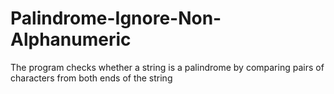 # Palindrome-Ignore-Non-Alphanumeric
The program checks whether a string is a palindrome by comparing pairs of characters from both ends of the string
